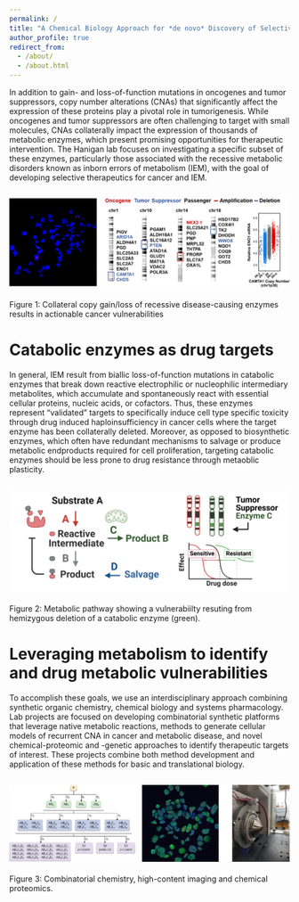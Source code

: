 ```yaml
---
permalink: /
title: "A Chemical Biology Approach for *de novo* Discovery of Selectively Essential Metabolic Enzymes"
author_profile: true
redirect_from: 
  - /about/
  - /about.html
---
```


In addition to gain- and loss-of-function mutations in oncogenes and tumor suppressors, copy number alterations (CNAs) that significantly affect the expression of these proteins play a pivotal role in tumorigenesis. While oncogenes and tumor suppressors are often challenging to target with small molecules, CNAs collaterally impact the expression of thousands of metabolic enzymes, which present promising opportunities for therapeutic intervention. The Hanigan lab focuses on investigating a specific subset of these enzymes, particularly those associated with the recessive metabolic disorders known as inborn errors of metabolism (IEM), with the goal of developing selective therapeutics for cancer and IEM.

![Alt text](/images/Collateral_Amplification.png)
------
Figure 1: Collateral copy gain/loss of recessive disease-causing enzymes results in actionable cancer vulnerabilities


Catabolic enzymes as drug targets
======
In general, IEM result from biallic loss-of-function mutations in catabolic enzymes that break down reactive electrophilic or nucleophilic intermediary metabolites, which accumulate and spontaneously react with essential cellular proteins, nucleic acids, or cofactors. Thus, these enzymes represent “validated” targets to specifically induce cell type specific toxicity through drug induced haploinsufficiency in cancer cells where the target enzyme has been collaterally deleted. Moreover, as opposed to biosynthetic enzymes, which often have redundant mechanisms to salvage or produce metabolic endproducts required for cell proliferation, targeting catabolic enzymes should be less prone to drug resistance through metaoblic plasticity.

![Alt text](/images/Haploinsufficiency.png)
------
Figure 2: Metabolic pathway showing a vulnerabiilty resuting from hemizygous deletion of a catabolic enzyme (green).

Leveraging metabolism to identify and drug metabolic vulnerabilities
======
To accomplish these goals, we use an interdisciplinary approach combining synthetic organic chemistry, chemical biology and systems pharmacology. Lab projects are focused on developing combinatorial synthetic platforms that leverage native metabolic reactions, methods to generate cellular models of recurrent CNA in cancer and metabolic disease, and novel chemical-proteomic and -genetic approaches to identify therapeutic targets of interest. These projects combine both method development and application of these methods for basic and translational biology.

![Alt text](/images/Approach.png)
------
Figure 3: Combinatorial chemistry, high-content imaging and chemical proteomics.